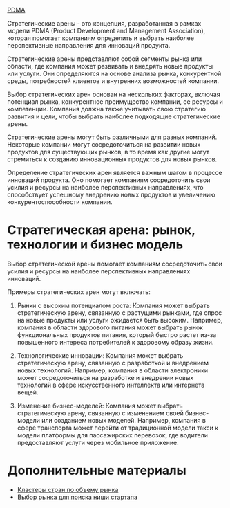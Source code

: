 [PDMA](../%D0%93%D0%BB%D0%BE%D1%81%D1%81%D0%B0%D1%80%D0%B8%D0%B9/PDMA.md)

Стратегические арены - это концепция, разработанная в рамках модели PDMA (Product Development and Management Association), которая помогает компаниям определить и выбрать наиболее перспективные направления для инноваций продукта.

Стратегические арены представляют собой сегменты рынка или области, где компания может развивать и внедрять новые продукты или услуги. Они определяются на основе анализа рынка, конкурентной среды, потребностей клиентов и внутренних возможностей компании.

Выбор стратегических арен основан на нескольких факторах, включая потенциал рынка, конкурентное преимущество компании, ее ресурсы и компетенции. Компания должна также учитывать свою стратегию развития и цели, чтобы выбрать наиболее подходящие стратегические арены.

Стратегические арены могут быть различными для разных компаний. Некоторые компании могут сосредоточиться на развитии новых продуктов для существующих рынков, в то время как другие могут стремиться к созданию инновационных продуктов для новых рынков.

Определение стратегических арен является важным шагом в процессе инноваций продукта. Оно помогает компаниям сосредоточить свои усилия и ресурсы на наиболее перспективных направлениях, что способствует успешному внедрению новых продуктов и увеличению конкурентоспособности компании.

# Стратегическая арена: рынок, технологии и бизнес модель

Выбор стратегической арены помогает компаниям сосредоточить свои усилия и ресурсы на наиболее перспективных направлениях инноваций.

Примеры стратегических арен могут включать:

1. Рынки с высоким потенциалом роста: Компания может выбрать стратегическую арену, связанную с растущими рынками, где спрос на новые продукты или услуги ожидается быть высоким. Например, компания в области здорового питания может выбрать рынок функциональных продуктов питания, который быстро растет из-за повышенного интереса потребителей к здоровому образу жизни.

1. Технологические инновации: Компания может выбрать стратегическую арену, связанную с разработкой и внедрением новых технологий. Например, компания в области электроники может сосредоточиться на разработке и внедрении новых технологий в сфере искусственного интеллекта или интернета вещей.

1. Изменение бизнес-моделей: Компания может выбрать стратегическую арену, связанную с изменением своей бизнес-модели или созданием новых моделей. Например, компания в сфере транспорта может перейти от традиционной модели такси к модели платформы для пассажирских перевозок, где водители предоставляют услуги через мобильное приложение.

# Дополнительные материалы

* [Кластеры стран по объему рынка](%D0%9A%D0%BB%D0%B0%D1%81%D1%82%D0%B5%D1%80%D1%8B%20%D1%81%D1%82%D1%80%D0%B0%D0%BD%20%D0%BF%D0%BE%20%D0%BE%D0%B1%D1%8A%D0%B5%D0%BC%D1%83%20%D1%80%D1%8B%D0%BD%D0%BA%D0%B0.md)
* [Выбор рынка для поиска ниши стартапа](%D0%92%D1%8B%D0%B1%D0%BE%D1%80%20%D1%80%D1%8B%D0%BD%D0%BA%D0%B0%20%D0%B4%D0%BB%D1%8F%20%D0%BF%D0%BE%D0%B8%D1%81%D0%BA%D0%B0%20%D0%BD%D0%B8%D1%88%D0%B8%20%D1%81%D1%82%D0%B0%D1%80%D1%82%D0%B0%D0%BF%D0%B0.md)
